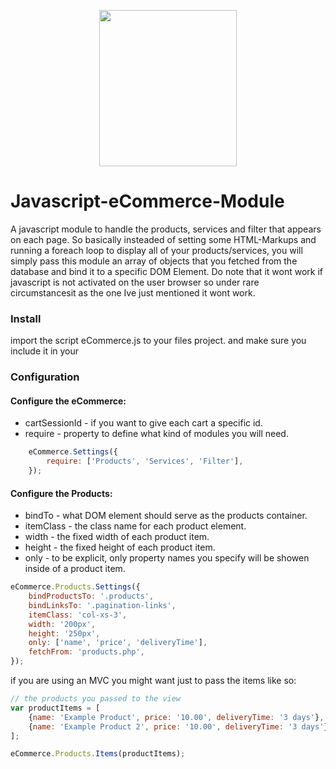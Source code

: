 <p align="center"><img src="https://s21.postimg.org/6ak2pw1l3/laptop.png" width="220px" height="250px"></p>

# Javascript-eCommerce-Module
A javascript module to handle the products, services and filter that appears on each page. So basically insteaded of setting some HTML-Markups and running a foreach loop to display all of your products/services, you will simply pass this module an array of objects that you fetched from the database and bind it to a specific DOM Element. Do note that it wont work if javascript is not activated on the user browser so under rare circumstancesit as the one Ive just mentioned it wont work.


### Install
import the script eCommerce.js to your files project.
and make sure you include it in your 

### Configuration

#### Configure the eCommerce:
- cartSessionId - if you want to give each cart a specific id.
- require - property to define what kind of modules you will need.
```javascript
	eCommerce.Settings({
		require: ['Products', 'Services', 'Filter'],
	});
```

#### Configure the Products:
- bindTo - what DOM element should serve as the products container.
- itemClass - the class name for each product element.
- width - the fixed width of each product item.
- height - the fixed height of each product item.
- only - to be explicit, only property names you specify will be showen inside of a product item.
```javascript
eCommerce.Products.Settings({
	bindProductsTo: '.products',
	bindLinksTo: '.pagination-links',
	itemClass: 'col-xs-3',
	width: '200px',
	height: '250px',
	only: ['name', 'price', 'deliveryTime'],
	fetchFrom: 'products.php',
});
```
if you are using an MVC you might want just to pass the items like so:
```javascript
// the products you passed to the view
var productItems = [
	{name: 'Example Product', price: '10.00', deliveryTime: '3 days'},
	{name: 'Example Product 2', price: '10.00', deliveryTime: '3 days'}
];

eCommerce.Products.Items(productItems);
```
